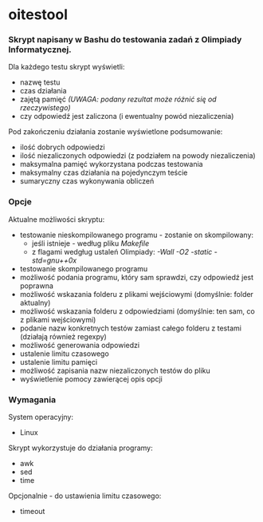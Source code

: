 oitestool
=========

### Skrypt napisany w Bashu do testowania zadań z Olimpiady Informatycznej.

Dla każdego testu skrypt wyświetli:

- nazwę testu
- czas działania
- zajętą pamięć *(UWAGA: podany rezultat może różnić się od rzeczywistego)*
- czy odpowiedź jest zaliczona (i ewentualny powód niezaliczenia)

Pod zakończeniu działania zostanie wyświetlone podsumowanie:

- ilość dobrych odpowiedzi
- ilość niezaliczonych odpowiedzi (z podziałem na powody niezaliczenia)
- maksymalna pamięć wykorzystana podczas testowania
- maksymalny czas działania na pojedynczym teście
- sumaryczny czas wykonywania obliczeń

### Opcje
Aktualne możliwości skryptu:

- testowanie nieskompilowanego programu - zostanie on skompilowany:
  - jeśli istnieje - według pliku *Makefile*
  - z flagami wedgług ustaleń Olimpiady: *-Wall -O2 -static -std=gnu++0x*
- testowanie skompilowanego programu
- możliwość podania programu, który sam sprawdzi, czy odpowiedź jest poprawna
- możliwość wskazania folderu z plikami wejściowymi (domyślnie: folder aktualny)
- możliwość wskazania folderu z odpowiedziami (domyślnie: ten sam, co z plikami wejściowymi)
- podanie nazw konkretnych testów zamiast całego folderu z testami (działają również regexpy)
- możliwość generowania odpowiedzi
- ustalenie limitu czasowego
- ustalenie limitu pamięci
- możliwość zapisania nazw niezaliczonych testów do pliku
- wyświetlenie pomocy zawierącej opis opcji

### Wymagania
System operacyjny: 

- Linux

Skrypt wykorzystuje do działania programy:

- awk
- sed
- time

Opcjonalnie - do ustawienia limitu czasowego:

- timeout
